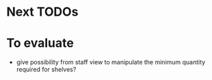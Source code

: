 # Next TODOs

# To evaluate
* give possibility from staff view to manipulate the minimum quantity required for shelves?